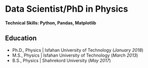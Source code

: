 # Data Scientist/PhD in Physics

#### Technical Skills: Python, Pandas, Matplotlib

## Education
- Ph.D., Physics | Isfahan University of Technology (_January 2018_)								       		
- M.S., Physics	| Isfahan University of Technology  (_March 2013_)	 			        		
- B.S., Physics | Shahrekord University  (_May 2017_)
